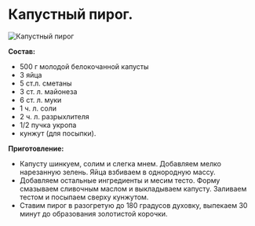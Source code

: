 # Капустный пирог.
![Капустный пирог](/images/Kulinar/Vipechka/pirog_kapusta.jpg 'Капустный пирог')

**Состав:**

- 500 г молодой белокoчанной капусты
- 3 яйца
- 5 ст.л. сметаны
- 3 ст. л. майонеза
- 6 ст. л. муки
- 1 ч. л. соли
- 2 ч. л. разрыхлителя
- 1/2 пучка укропа
- кунжут (для посыпки).

**Приготовление:**

- Капусту шинкуем, солим и слегка мнем. Добавляем мелко нарезанную зелень. Яйца взбиваем в однородную массу.
- Добавляем остальные ингредиенты и месим тесто. Форму смазываем сливочным маслом и выкладываем капусту. Заливаем тестом и посыпаем сверху кунжутом.
- Ставим пирог в разогретую до 180 градусов духовку, выпекаем 30 минут до образования золотистой корочки.
